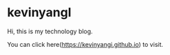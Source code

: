 # kevinyangI

Hi, this is my technology blog.

You can click here(https://kevinyangi.github.io) to visit.